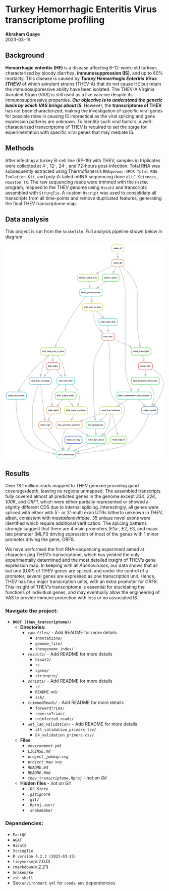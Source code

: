 Turkey Hemorrhagic Enteritis Virus transcriptome profiling
================
<strong>Abraham Quaye</strong><br>
2023-03-16

## Background

**Hemorrhagic enteritis (HE)** is a disease affecting 6-12-week-old
turkeys characterized by bloody diarrhea, **immunosuppression (IS)**,
and up to 60% mortality. This disease is caused by ***Turkey Hemorrhagic
Enteritis Virus (THEV)*** of which avirulent strains (THEV-A) that do
not cause HE but retain the immunosuppressive ability have been
isolated. The THEV-A Virginia Avirulent Strain (VAS) is still used as a
live vaccine despite its immunosuppressive properties. ***Our objective
is to understand the genetic basis by which VAS brings about IS***.
However, the **transcriptome of THEV** has not been characterized,
making the investigation of specific viral genes for possible roles in
causing IS impractical as the viral splicing and gene expression
patterns are unknown. To identify such viral factors, a
well-characterized transcriptome of THEV is required to set the stage
for experimentation with specific viral genes that may mediate IS.

## Methods

After infecting a turkey B-cell line (RP-19) with THEV, samples in
triplicates were collected at 4-, 12-, 24-, and 72-hours post-infection.
Total RNA was subsequently extracted using Thermofishers’s
`RNAqueous-4PCR Total RNA Isolation Kit`, and poly-A-tailed mRNA
sequencing done at `LC Sciences, Houston TX`. The raw sequencing reads
were trimmed with the `FastQC` program, mapped to the THEV genome using
`Hisat2` and transcripts assembled with `StringTie`. A custom `Rscript`
was used to consolidate all transcripts from all time-points and remove
duplicated features, generating the final THEV transcriptome map.

## Data analysis

This project is run from the `Snakefile`. Full analysis pipeline shown
below in diagram:

<img src="project_map.png" width="920" height="680" />

## Results

Over 18.1 million reads mapped to THEV genome providing good
coverage/depth, leaving no regions unmapped. The assembled transcripts
fully covered almost all predicted genes in the genome except *33K*,
*22K*, *100K*, and *ORF1*, which were either partially represented or
showed a slightly different CDS due to internal splicing. Interestingly,
all genes were spliced with either with 5’- or 3’-multi exon UTRs
hitherto unknown in THEV, albeit, consistent with *mastadenoviridae*. 35
unique novel exons were identified which require additional
verification. The splicing patterns strongly suggest that there are 4
main promoters (E1a-, E2, E3, and major late promoter \[MLP\]) driving
expression of most of the genes with 1 minor promoter driving the gene,
ORF8.

We have performed the first RNA-sequencing experiment aimed at
characterizing THEV’s transcriptome, which has yielded the only
experimentally determined and the most detailed insight of THEV’s gene
expression map. In keeping with all *Adenoviruses*, our data shows that
all but one (UXP) of THEV genes are spliced, and under the control of a
promoter, several genes are expressed as one transcription unit. Hence,
THEV has four major transcription units, with an extra promoter for
ORF8. This insight of THEV’s transcriptome is essential for elucidating
the functions of individual genes, and may eventually allow the
engineering of VAS to provide immune protection with less or no
associated IS.

### Navigate the project:

- **`ROOT (thev_transcriptome)/`**
  - **Directories:**
    - *`raw_files/`* - Add README for more details
      - `annotations/`
      - `genome_file/`
      - `thevgenome_index/`
    - *`results/`* - Add README for more details
      - `hisat2/`
      - `r/`
      - `sgseq/`
      - `stringtie/`
    - *`scripts/`* - Add README for more details
      - `r/`
      - `README.md/`
      - `zsh/`
    - *`trimmedReads/`* - Add README for more details
      - `forwardTrims/`
      - `reverseTrims/`
      - `uninfected_reads/`
    - *`wet_lab_validation/`* - Add README for more details
      - `all_validation_primers.tsv/`
      - `E4_validation_primers.csv/`
  - **Files**
    - *`environment.yml`*
    - *`LICENSE.md`*
    - *`project_jobmap.svg`*
    - *`project_map.svg`*
    - *`README.md`*
    - *`README.Rmd`*
    - *`thev_transcriptome.Rproj`* - *not on Git*
  - **Hidden files** - *not on Git*
    - *`.DS_Store`*
    - *`.gitignore`*
    - `.git/`
    - `.Rproj.user/`
    - `.snakemake/`

### Dependencies:

- `FastQC`
- `AGAT`
- `Hisat2`
- `StringTie`
- `R version 4.2.3 (2023-03-15)`
- `tidyverse`(v.2.0.0)
- `rmarkdown`(v.2.21)
- `Snakemake`
- `zsh shell`
- See `environment.yml` for `conda env` dependencies

